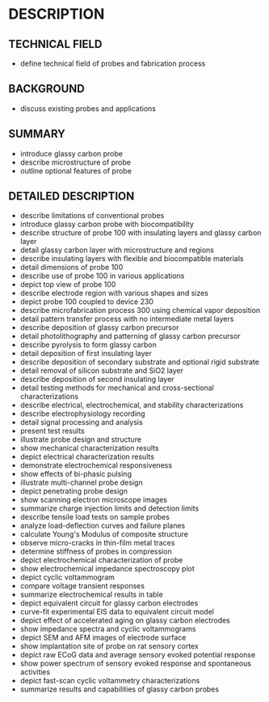 # DESCRIPTION

## TECHNICAL FIELD

- define technical field of probes and fabrication process

## BACKGROUND

- discuss existing probes and applications

## SUMMARY

- introduce glassy carbon probe
- describe microstructure of probe
- outline optional features of probe

## DETAILED DESCRIPTION

- describe limitations of conventional probes
- introduce glassy carbon probe with biocompatibility
- describe structure of probe 100 with insulating layers and glassy carbon layer
- detail glassy carbon layer with microstructure and regions
- describe insulating layers with flexible and biocompatible materials
- detail dimensions of probe 100
- describe use of probe 100 in various applications
- depict top view of probe 100
- describe electrode region with various shapes and sizes
- depict probe 100 coupled to device 230
- describe microfabrication process 300 using chemical vapor deposition
- detail pattern transfer process with no intermediate metal layers
- describe deposition of glassy carbon precursor
- detail photolithography and patterning of glassy carbon precursor
- describe pyrolysis to form glassy carbon
- detail deposition of first insulating layer
- describe deposition of secondary substrate and optional rigid substrate
- detail removal of silicon substrate and SiO2 layer
- describe deposition of second insulating layer
- detail testing methods for mechanical and cross-sectional characterizations
- describe electrical, electrochemical, and stability characterizations
- describe electrophysiology recording
- detail signal processing and analysis
- present test results
- illustrate probe design and structure
- show mechanical characterization results
- depict electrical characterization results
- demonstrate electrochemical responsiveness
- show effects of bi-phasic pulsing
- illustrate multi-channel probe design
- depict penetrating probe design
- show scanning electron microscope images
- summarize charge injection limits and detection limits
- describe tensile load tests on sample probes
- analyze load-deflection curves and failure planes
- calculate Young's Modulus of composite structure
- observe micro-cracks in thin-film metal traces
- determine stiffness of probes in compression
- depict electrochemical characterization of probe
- show electrochemical impedance spectroscopy plot
- depict cyclic voltammogram
- compare voltage transient responses
- summarize electrochemical results in table
- depict equivalent circuit for glassy carbon electrodes
- curve-fit experimental EIS data to equivalent circuit model
- depict effect of accelerated aging on glassy carbon electrodes
- show impedance spectra and cyclic voltammograms
- depict SEM and AFM images of electrode surface
- show implantation site of probe on rat sensory cortex
- depict raw ECoG data and average sensory evoked potential response
- show power spectrum of sensory evoked response and spontaneous activities
- depict fast-scan cyclic voltammetry characterizations
- summarize results and capabilities of glassy carbon probes


